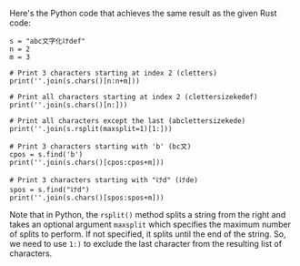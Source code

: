 Here's the Python code that achieves the same result as the given Rust code:
```
s = "abc文字化けdef"
n = 2
m = 3

# Print 3 characters starting at index 2 (cletters)
print(''.join(s.chars()[n:n+m]))

# Print all characters starting at index 2 (clettersizekedef)
print(''.join(s.chars()[n:]))

# Print all characters except the last (abclettersizekede)
print(''.join(s.rsplit(maxsplit=1)[1:]))

# Print 3 characters starting with 'b' (bc文)
cpos = s.find('b')
print(''.join(s.chars()[cpos:cpos+m]))

# Print 3 characters starting with "けd" (けde)
spos = s.find("けd")
print(''.join(s.chars()[spos:spos+m]))
```
Note that in Python, the `rsplit()` method splits a string from the right and takes an optional argument `maxsplit` which specifies the maximum number of splits to perform. If not specified, it splits until the end of the string. So, we need to use `1:)` to exclude the last character from the resulting list of characters.

